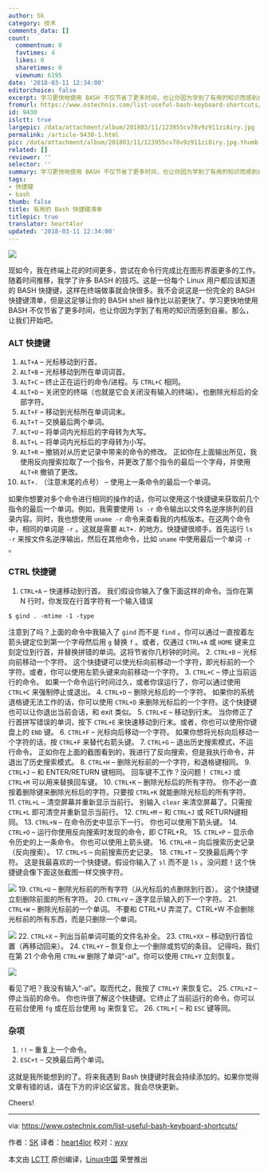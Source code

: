 ```yaml
---
author: Sk
category: 技术
comments_data: []
count:
  commentnum: 0
  favtimes: 4
  likes: 0
  sharetimes: 0
  viewnum: 6195
date: '2018-03-11 12:34:00'
editorchoice: false
excerpt: 学习更快地使用 BASH 不仅节省了更多时间，也让你因为学到了有用的知识而感到自豪。那么，让我们开始吧。
fromurl: https://www.ostechnix.com/list-useful-bash-keyboard-shortcuts/
id: 9430
islctt: true
largepic: /data/attachment/album/201803/11/123955cv78v9z911zi8iry.jpg
permalink: /article-9430-1.html
pic: /data/attachment/album/201803/11/123955cv78v9z911zi8iry.jpg.thumb.jpg
related: []
reviewer: ''
selector: ''
summary: 学习更快地使用 BASH 不仅节省了更多时间，也让你因为学到了有用的知识而感到自豪。那么，让我们开始吧。
tags:
- 快捷键
- bash
thumb: false
title: 有用的 Bash 快捷键清单
titlepic: true
translator: heart4lor
updated: '2018-03-11 12:34:00'
---
```


![](/data/attachment/album/201803/11/123955cv78v9z911zi8iry.jpg)


现如今，我在终端上花的时间更多，尝试在命令行完成比在图形界面更多的工作。随着时间推移，我学了许多 BASH 的技巧。这是一份每个 Linux 用户都应该知道的 BASH 快捷键，这样在终端做事就会快很多。我不会说这是一份完全的 BASH 快捷键清单，但是这足够让你的 BASH shell 操作比以前更快了。学习更快地使用 BASH 不仅节省了更多时间，也让你因为学到了有用的知识而感到自豪。那么，让我们开始吧。


### ALT 快捷键


1. `ALT+A` – 光标移动到行首。
2. `ALT+B` – 光标移动到所在单词词首。
3. `ALT+C` – 终止正在运行的命令/进程。与 `CTRL+C` 相同。
4. `ALT+D` – 关闭空的终端（也就是它会关闭没有输入的终端）。也删除光标后的全部字符。
5. `ALT+F` – 移动到光标所在单词词末。
6. `ALT+T` – 交换最后两个单词。
7. `ALT+U` – 将单词内光标后的字母转为大写。
8. `ALT+L` – 将单词内光标后的字母转为小写。
9. `ALT+R` – 撤销对从历史记录中带来的命令的修改。
正如你在上面输出所见，我使用反向搜索拉取了一个指令，并更改了那个指令的最后一个字母，并使用 `ALT+R` 撤销了更改。
10. `ALT+.` （注意末尾的点号） – 使用上一条命令的最后一个单词。


如果你想要对多个命令进行相同的操作的话，你可以使用这个快捷键来获取前几个指令的最后一个单词。例如，我需要使用 `ls -r` 命令输出以文件名逆序排列的目录内容。同时，我也想使用 `uname -r` 命令来查看我的内核版本。在这两个命令中，相同的单词是 `-r` 。这就是需要 `ALT+.` 的地方。快捷键很顺手。首先运行 `ls -r` 来按文件名逆序输出，然后在其他命令，比如 `uname` 中使用最后一个单词 `-r` 。


### CTRL 快捷键


1. `CTRL+A` – 快速移动到行首。
我们假设你输入了像下面这样的命令。当你在第 N 行时，你发现在行首字符有一个输入错误



```
$ gind . -mtime -1 -type

```

注意到了吗？上面的命令中我输入了 `gind` 而不是 `find` 。你可以通过一直按着左箭头键定位到第一个字母然后用 `g` 替换 `f` 。或者，仅通过 `CTRL+A` 或 `HOME` 键来立刻定位到行首，并替换拼错的单词。这将节省你几秒钟的时间。
2. `CTRL+B` – 光标向前移动一个字符。
这个快捷键可以使光标向前移动一个字符，即光标前的一个字符。或者，你可以使用左箭头键来向前移动一个字符。
3. `CTRL+C` – 停止当前运行的命令。
如果一个命令运行时间过久，或者你误运行了，你可以通过使用 `CTRL+C` 来强制停止或退出。
4. `CTRL+D` – 删除光标后的一个字符。
如果你的系统退格键无法工作的话，你可以使用 `CTRL+D` 来删除光标后的一个字符。这个快捷键也可以让你退出当前会话，和 exit 类似。
5. `CTRL+E` – 移动到行末。
当你修正了行首拼写错误的单词，按下 `CTRL+E` 来快速移动到行末。或者，你也可以使用你键盘上的 `END` 键。
6. `CTRL+F` – 光标向后移动一个字符。
如果你想将光标向后移动一个字符的话，按 `CTRL+F` 来替代右箭头键。
7. `CTRL+G` – 退出历史搜索模式，不运行命令。
正如你在上面的截图看到的，我进行了反向搜索，但是我执行命令，并退出了历史搜索模式。
8. `CTRL+H` – 删除光标前的一个字符，和退格键相同。
9. `CTRL+J` – 和 ENTER/RETURN 键相同。
回车键不工作？没问题！ `CTRL+J` 或 `CTRL+M` 可以用来替换回车键。
10. `CTRL+K` – 删除光标后的所有字符。
你不必一直按着删除键来删除光标后的字符。只要按 `CTRL+K` 就能删除光标后的所有字符。
11. `CTRL+L` – 清空屏幕并重新显示当前行。
别输入 `clear` 来清空屏幕了。只需按 `CTRL+L` 即可清空并重新显示当前行。
12. `CTRL+M` – 和 `CTRL+J` 或 RETURN键相同。
13. `CTRL+N` – 在命令历史中显示下一行。
你也可以使用下箭头键。
14. `CTRL+O` – 运行你使用反向搜索时发现的命令，即 CTRL+R。
15. `CTRL+P` – 显示命令历史的上一条命令。
你也可以使用上箭头键。
16. `CTRL+R` – 向后搜索历史记录（反向搜索）。
17. `CTRL+S` – 向前搜索历史记录。
18. `CTRL+T` – 交换最后两个字符。
这是我最喜欢的一个快捷键。假设你输入了 `sl` 而不是 `ls` 。没问题！这个快捷键会像下面这张截图一样交换字符。


![](/data/attachment/album/201803/11/123503wr7ys71r711yidjx.gif)
19. `CTRL+U` – 删除光标前的所有字符（从光标后的点删除到行首）。
这个快捷键立刻删除前面的所有字符。
20. `CTRL+V` – 逐字显示输入的下一个字符。
21. `CTRL+W` – 删除光标前的一个单词。
不要和 CTRL+U 弄混了。CTRL+W 不会删除光标前的所有东西，而是只删除一个单词。


![](/data/attachment/album/201803/11/123504rui1c7rioruhmevc.gif)
22. `CTRL+X` – 列出当前单词可能的文件名补全。
23. `CTRL+XX` – 移动到行首位置（再移动回来）。
24. `CTRL+Y` – 恢复你上一个删除或剪切的条目。
记得吗，我们在第 21 个命令用 `CTRL+W` 删除了单词“-al”。你可以使用 `CTRL+Y` 立刻恢复。


![](/data/attachment/album/201803/11/123506i62msz8qg5mq8om5.gif)


看见了吧？我没有输入“-al”。取而代之，我按了 `CTRL+Y` 来恢复它。
25. `CTRL+Z` – 停止当前的命令。
你也许很了解这个快捷键。它终止了当前运行的命令。你可以在前台使用 `fg` 或在后台使用 `bg` 来恢复它。
26. `CTRL+[` – 和 `ESC` 键等同。


### 杂项


1. `!!` – 重复上一个命令。
2. `ESC+t` – 交换最后两个单词。


这就是我所能想到的了。将来我遇到 Bash 快捷键时我会持续添加的。如果你觉得文章有错的话，请在下方的评论区留言。我会尽快更新。


Cheers!




---


via: <https://www.ostechnix.com/list-useful-bash-keyboard-shortcuts/>


作者：[SK](https://www.ostechnix.com/author/sk/) 译者：[heart4lor](https://github.com/heart4lor) 校对：[wxy](https://github.com/wxy)


本文由 [LCTT](https://github.com/LCTT/TranslateProject) 原创编译，[Linux中国](https://linux.cn/) 荣誉推出